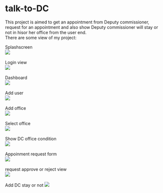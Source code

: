 # talk-to-DC
This project is aimed to get an appointment from Deputy commissioner, request for an appointment and also show Deputy commissioner will
stay or not in hisor her office from the user end.<br>
There are some view of my project:<br>

Splashscreen<br>
<img src="images/splash.jpg"><br><br>
Login view<br>
<img src="images/login.jpg"><br><br>
Dashboard<br>
<img src="images/admindashboard.jpg"><br><br>
Add user<br>
<img src="images/adduser.jpg"><br><br>
Add office<br>
<img src="images/addoffice.jpg"><br><br>
Select office<br>
<img src="images/selectoffice.jpg"><br><br>
Show DC office condition<br>
<img src="images/showdcstay.jpg"><br><br>
Appoinment request form<br>
<img src="images/requestform.jpg"><br><br>
request approve or reject view<br>
<img src="images/requestapp.jpg"><br><br>
Add DC stay or not
<img src="images/tabfordccond.jpg"><br><br>





